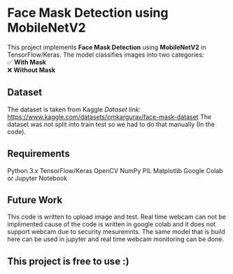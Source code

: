 # Face Mask Detection using MobileNetV2

This project implements **Face Mask Detection** using **MobileNetV2** in TensorFlow/Keras.
The model classifies images into two categories:  
✅ **With Mask**  
❌ **Without Mask**

## Dataset
  The dataset is taken from Kaggle
  _Dataset link:_    https://www.kaggle.com/datasets/omkargurav/face-mask-dataset
  The dataset was not split into train test so we had to do that manually (In the code).
## Requirements
  Python 3.x
  TensorFlow/Keras
  OpenCV
  NumPy
  PIL
  Matplotlib
  Google Colab or Jupyter Notebook

## Future Work
  This code is written to upload image and test. Real time webcam can not be implimented cause of the code is written in google colab and it does not support webcam due to security mesuremnts. 
  The same model that is build here can be used in jupyter and real time webcam monitoring can be done.

## This project is free to use :) 
